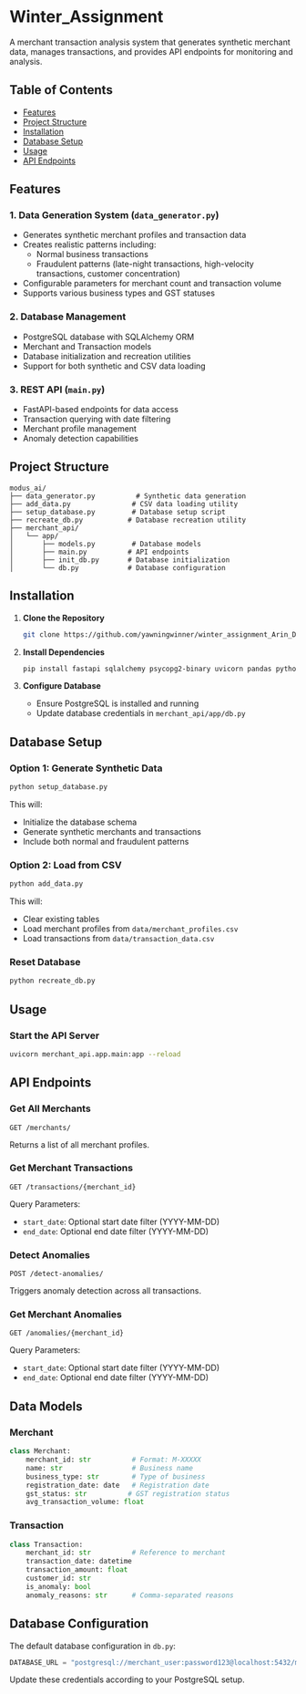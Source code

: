 # Winter_Assignment

A merchant transaction analysis system that generates synthetic merchant data, manages transactions, and provides API endpoints for monitoring and analysis.

## Table of Contents
- [Features](#features)
- [Project Structure](#project-structure)
- [Installation](#installation)
- [Database Setup](#database-setup)
- [Usage](#usage)
- [API Endpoints](#api-endpoints)

## Features

### 1. Data Generation System (`data_generator.py`)
- Generates synthetic merchant profiles and transaction data
- Creates realistic patterns including:
  - Normal business transactions
  - Fraudulent patterns (late-night transactions, high-velocity transactions, customer concentration)
- Configurable parameters for merchant count and transaction volume
- Supports various business types and GST statuses

### 2. Database Management
- PostgreSQL database with SQLAlchemy ORM
- Merchant and Transaction models
- Database initialization and recreation utilities
- Support for both synthetic and CSV data loading

### 3. REST API (`main.py`)
- FastAPI-based endpoints for data access
- Transaction querying with date filtering
- Merchant profile management
- Anomaly detection capabilities

## Project Structure
```
modus_ai/
├── data_generator.py          # Synthetic data generation
├── add_data.py               # CSV data loading utility
├── setup_database.py         # Database setup script
├── recreate_db.py           # Database recreation utility
├── merchant_api/
│   └── app/
│       ├── models.py         # Database models
│       ├── main.py          # API endpoints
│       ├── init_db.py       # Database initialization
│       └── db.py            # Database configuration
```

## Installation

1. **Clone the Repository**
   ```bash
   git clone https://github.com/yawningwinner/winter_assignment_Arin_Dhariwal.git
   ```

2. **Install Dependencies**
   ```bash
   pip install fastapi sqlalchemy psycopg2-binary uvicorn pandas python-dotenv
   ```

3. **Configure Database**
   - Ensure PostgreSQL is installed and running
   - Update database credentials in `merchant_api/app/db.py`

## Database Setup

### Option 1: Generate Synthetic Data
```bash
python setup_database.py
```
This will:
- Initialize the database schema
- Generate synthetic merchants and transactions
- Include both normal and fraudulent patterns

### Option 2: Load from CSV
```bash
python add_data.py
```
This will:
- Clear existing tables
- Load merchant profiles from `data/merchant_profiles.csv`
- Load transactions from `data/transaction_data.csv`

### Reset Database
```bash
python recreate_db.py
```

## Usage

### Start the API Server
```bash
uvicorn merchant_api.app.main:app --reload
```

## API Endpoints

### Get All Merchants
```http
GET /merchants/
```
Returns a list of all merchant profiles.

### Get Merchant Transactions
```http
GET /transactions/{merchant_id}
```
Query Parameters:
- `start_date`: Optional start date filter (YYYY-MM-DD)
- `end_date`: Optional end date filter (YYYY-MM-DD)

### Detect Anomalies
```http
POST /detect-anomalies/
```
Triggers anomaly detection across all transactions.

### Get Merchant Anomalies
```http
GET /anomalies/{merchant_id}
```
Query Parameters:
- `start_date`: Optional start date filter (YYYY-MM-DD)
- `end_date`: Optional end date filter (YYYY-MM-DD)

## Data Models

### Merchant
```python
class Merchant:
    merchant_id: str          # Format: M-XXXXX
    name: str                 # Business name
    business_type: str        # Type of business
    registration_date: date   # Registration date
    gst_status: str          # GST registration status
    avg_transaction_volume: float
```

### Transaction
```python
class Transaction:
    merchant_id: str          # Reference to merchant
    transaction_date: datetime
    transaction_amount: float
    customer_id: str
    is_anomaly: bool
    anomaly_reasons: str      # Comma-separated reasons
```

## Database Configuration
The default database configuration in `db.py`:
```python
DATABASE_URL = "postgresql://merchant_user:password123@localhost:5432/merchant_db"
```
Update these credentials according to your PostgreSQL setup.
